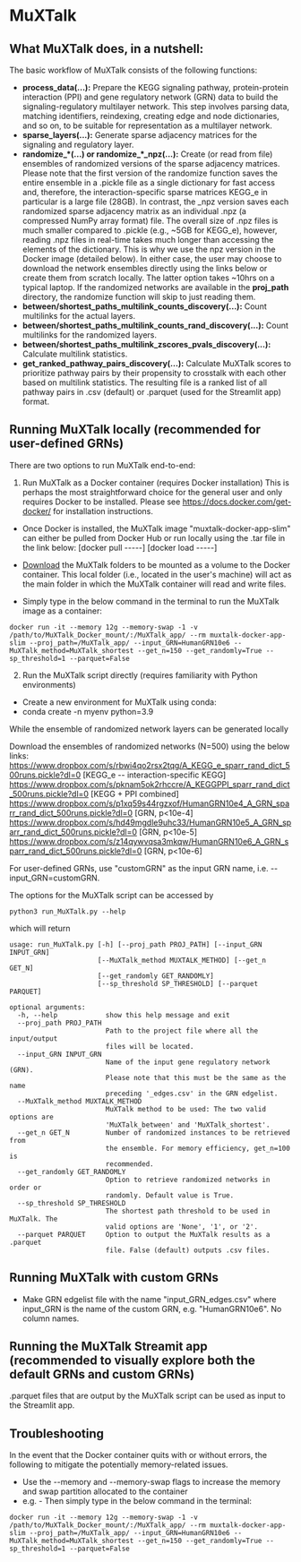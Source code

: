# MuXTalk

## What MuXTalk does, in a nutshell:
The basic workflow of MuXTalk consists of the following functions:
- **process_data(...):** Prepare the KEGG signaling pathway, protein-protein interaction (PPI) and gene regulatory network (GRN) data to build the signaling-regulatory multilayer network. This step involves parsing data, matching identifiers, reindexing, creating edge and node dictionaries, and so on, to be suitable for representation as a multilayer network.
- **sparse_layers(...):** Generate sparse adjacency matrices for the signaling and regulatory layer.
- **randomize_\*(...) or randomize_\*\_npz(...):** Create (or read from file) ensembles of randomized versions of the sparse adjacency matrices. Please note that the first version of the randomize function saves the entire ensemble in a .pickle file as a single dictionary for fast access and, therefore, the interaction-specific sparse matrices KEGG_e in particular is a large file (28GB). In contrast, the \_npz version saves each randomized sparse adjacency matrix as an individual .npz (a compressed NumPy array format) file. The overall size of .npz files is much smaller compared to .pickle (e.g., ~5GB for KEGG_e), however, reading .npz files in real-time takes much longer than accessing the elements of the dictionary. This is why we use the npz version in the Docker image (detailed below). In either case, the user may choose to download the network ensembles directly using the links below or create them from scratch locally. The latter option takes ~10hrs on a typical laptop. If the randomized networks are available in the **proj_path** directory, the randomize function will skip to just reading them.
- **between/shortest_paths_multilink_counts_discovery(...):** Count multilinks for the actual layers.
- **between/shortest_paths_multilink_counts_rand_discovery(...):** Count multilinks for the randomized layers.
- **between/shortest_paths_multilink_zscores_pvals_discovery(...):** Calculate multilink statistics.
- **get_ranked_pathway_pairs_discovery(...):** Calculate MuXTalk scores to prioritize pathway pairs by their propensity to crosstalk with each other based on multilink statistics. The resulting file is a ranked list of all pathway pairs in .csv (default) or .parquet (used for the Streamlit app) format.



## Running MuXTalk locally (recommended for user-defined GRNs)

There are two options to run MuXTalk end-to-end: 
1) Run MuXTalk as a Docker container (requires Docker installation)
This is perhaps the most straightforward choice for the general user and only requires Docker to be installed. Please see https://docs.docker.com/get-docker/ for installation instructions. 

- Once Docker is installed, the MuXTalk image "muxtalk-docker-app-slim" can either be pulled from Docker Hub or run locally using the .tar file in the link below:
[docker pull -----]
[docker load -----]

- [Download](https://www.dropbox.com/sh/ztlc8spxyvu5cgn/AABVSaaTLQQUrs3_SwLo-B8ca?dl=0) the MuXTalk folders to be mounted as a volume to the Docker container. This local folder (i.e., located in the user's machine) will act as the main folder in which the MuXTalk container will read and write files.

- Simply type in the below command in the terminal to run the MuXTalk image as a container:
```
docker run -it --memory 12g --memory-swap -1 -v /path/to/MuXTalk_Docker_mount/:/MuXTalk_app/ --rm muxtalk-docker-app-slim --proj_path=/MuXTalk_app/ --input_GRN=HumanGRN10e6 --MuXTalk_method=MuXTalk_shortest --get_n=150 --get_randomly=True --sp_threshold=1 --parquet=False
```

2) Run the MuXTalk script directly (requires familiarity with Python environments)
- Create a new environment for MuXTalk using conda: 
- conda create -n myenv python=3.9


While the ensemble of randomized network layers can be generated locally

Download the ensembles of randomized networks (N=500) using the below links:
https://www.dropbox.com/s/rbwi4qo2rsx2tqg/A_KEGG_e_sparr_rand_dict_500runs.pickle?dl=0 [KEGG_e -- interaction-specific KEGG]
https://www.dropbox.com/s/pknam5ok2rhccre/A_KEGGPPI_sparr_rand_dict_500runs.pickle?dl=0 [KEGG + PPI combined]
https://www.dropbox.com/s/p1xq59s44rgzxof/HumanGRN10e4_A_GRN_sparr_rand_dict_500runs.pickle?dl=0 [GRN, p<10e-4]
https://www.dropbox.com/s/hd49mgdle9uhc33/HumanGRN10e5_A_GRN_sparr_rand_dict_500runs.pickle?dl=0 [GRN, p<10e-5]
https://www.dropbox.com/s/z14qywvqsa3mkqw/HumanGRN10e6_A_GRN_sparr_rand_dict_500runs.pickle?dl=0 [GRN, p<10e-6]


For user-defined GRNs, use "customGRN" as the input GRN name, i.e. --input_GRN=customGRN.



The options for the MuXTalk script can be accessed by 
```
python3 run_MuXTalk.py --help
```
which will return
```
usage: run_MuXTalk.py [-h] [--proj_path PROJ_PATH] [--input_GRN INPUT_GRN]
                      [--MuXTalk_method MUXTALK_METHOD] [--get_n GET_N]
                      [--get_randomly GET_RANDOMLY]
                      [--sp_threshold SP_THRESHOLD] [--parquet PARQUET]

optional arguments:
  -h, --help            show this help message and exit
  --proj_path PROJ_PATH
                        Path to the project file where all the input/output
                        files will be located.
  --input_GRN INPUT_GRN
                        Name of the input gene regulatory network (GRN).
                        Please note that this must be the same as the name
                        preceding '_edges.csv' in the GRN edgelist.
  --MuXTalk_method MUXTALK_METHOD
                        MuXTalk method to be used: The two valid options are
                        'MuXTalk_between' and 'MuXTalk_shortest'.
  --get_n GET_N         Number of randomized instances to be retrieved from
                        the ensemble. For memory efficiency, get_n=100 is
                        recommended.
  --get_randomly GET_RANDOMLY
                        Option to retrieve randomized networks in order or
                        randomly. Default value is True.
  --sp_threshold SP_THRESHOLD
                        The shortest path threshold to be used in MuXTalk. The
                        valid options are 'None', '1', or '2'.
  --parquet PARQUET     Option to output the MuXTalk results as a .parquet
                        file. False (default) outputs .csv files.
```


## Running MuXTalk with custom GRNs
- Make GRN edgelist file with the name "input_GRN_edges.csv" where input_GRN is the name of the custom GRN, e.g. "HumanGRN10e6". No column names.




## Running the MuXTalk Streamit app (recommended to visually explore both the default GRNs and custom GRNs)

.parquet files that are output by the MuXTalk script can be used as input to the Streamlit app. 



## Troubleshooting

In the event that the Docker container quits with or without errors, the following to mitigate the potentially memory-related issues.
- Use the --memory and --memory-swap flags to increase the memory and swap partition allocated to the container
-   e.g. - Then simply type in the below command in the terminal: 
```
docker run -it --memory 12g --memory-swap -1 -v /path/to/MuXTalk_Docker_mount/:/MuXTalk_app/ --rm muxtalk-docker-app-slim --proj_path=/MuXTalk_app/ --input_GRN=HumanGRN10e6 --MuXTalk_method=MuXTalk_shortest --get_n=150 --get_randomly=True --sp_threshold=1 --parquet=False
```

